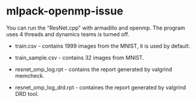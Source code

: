 # mlpack-openmp-issue

  You can run the "ResNet.cpp" with armadillo and openmp. 
  The program uses 4 threads and dynamics teams is turned off.

- train.csv - contains 1999 images from the MNIST, it is used by default.
- train_sample.csv - contains 32 images from MNIST.

- resnet_omp_log.rpt - contains the report generated by valgrind memcheck.
- resnet_omp_log_drd.rpt - containes the report generated by valgrind DRD tool. 


